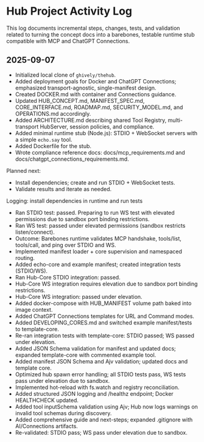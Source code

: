 # Hub Project Activity Log

This log documents incremental steps, changes, tests, and validation related to turning the concept docs into a barebones, testable runtime stub compatible with MCP and ChatGPT Connections.

## 2025-09-07

- Initialized local clone of `ghively/thehub`.
- Added deployment goals for Docker and ChatGPT Connections; emphasized transport-agnostic, single-manifest design.
- Created DOCKER.md with container and Connections guidance.
- Updated HUB_CONCEPT.md, MANIFEST_SPEC.md, CORE_INTERFACE.md, ROADMAP.md, SECURITY_MODEL.md, and OPERATIONS.md accordingly.
- Added ARCHITECTURE.md describing shared Tool Registry, multi-transport HubServer, session policies, and compliance.
- Added minimal runtime stub (Node.js): STDIO + WebSocket servers with a simple `echo.say` tool.
- Added Dockerfile for the stub.
- Wrote compliance reference docs: docs/mcp_requirements.md and docs/chatgpt_connections_requirements.md.

Planned next:
- Install dependencies; create and run STDIO + WebSocket tests.
- Validate results and iterate as needed.

Logging: install dependencies in runtime and run tests

- Ran STDIO test: passed. Preparing to run WS test with elevated permissions due to sandbox port binding restrictions.
- Ran WS test: passed under elevated permissions (sandbox restricts listen/connect).
- Outcome: Barebones runtime validates MCP handshake, tools/list, tools/call, and ping over STDIO and WS.
- Implemented manifest loader + core supervision and namespaced routing.
- Added echo-core and example manifest; created integration tests (STDIO/WS).
- Ran Hub-Core STDIO integration: passed.
- Hub-Core WS integration requires elevation due to sandbox port binding restrictions.
- Hub-Core WS integration: passed under elevation.
- Added docker-compose with HUB_MANIFEST volume path baked into image context.
- Added ChatGPT Connections templates for URL and Command modes.
- Added DEVELOPING_CORES.md and switched example manifest/tests to template-core.
- Re-ran integration tests with template-core: STDIO passed; WS passed under elevation.
- Added JSON Schema validation for manifest and updated docs; expanded template-core with commented example tool.
- Added manifest JSON Schema and Ajv validation; updated docs and template core.
- Optimized hub spawn error handling; all STDIO tests pass, WS tests pass under elevation due to sandbox.
- Implemented hot-reload with fs.watch and registry reconciliation.
- Added structured JSON logging and /healthz endpoint; Docker HEALTHCHECK updated.
- Added tool inputSchema validation using Ajv; Hub now logs warnings on invalid tool schemas during discovery.
- Added comprehensive guide and next-steps; expanded .gitignore with AI/Connections artifacts.
- Re-validated: STDIO pass; WS pass under elevation due to sandbox.
